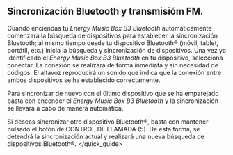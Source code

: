 ## Sincronización Bluetooth y transmisióm FM.

Cuando enciendas tu *Energy Music Box B3 Bluetooth* automáticamente comenzará la búsqueda de dispositivos para establecer la sincronización Bluetooth; al mismo tiempo desde tu dispositivo Bluetooth® (móvil, tablet, portátil, etc.) inicia la búsqueda y sincronización de dispositivos. Una vez ya identificado el *Energy Music Box B3 Bluetooth* en tu dispositivo, selecciona conectar. La conexión se realizará de forma inmediata y sin necesidad de códigos. El altavoz reproducirá un sonido que indica que la conexión entre ambos dispositivos se ha establecido correctamente.

Para sincronizar de nuevo con el último dispositivo que se ha emparejado basta con encender el *Energy Music Box B3 Bluetooth* y la sincronización se llevará a cabo de manera automática.

Si deseas sincronizar otro dispositivo Bluetooth®, basta con mantener pulsado el botón de CONTROL DE LLAMADA (5). De esta forma, se detendrá la sincronización actual y realizará una nueva búsqueda de dispositivos Bluetooth®.
</quick_guide>
